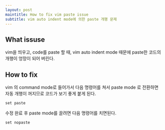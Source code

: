 ```yaml
---
layout: post
maintitle: How to fix vim paste issue
subtitle: vim auto indent mode에 의한 paste 개행 문제
---
```


## What issuse

vim을 띄우고, code를 paste 할 때, vim auto indent mode 때문에 paste한 코드의 개행이 엉망이 되어 버린다.

## How to fix

vim 의 command mode로 들어가서 다음 명령어를 쳐서 paste mode 로 전환하면 자동 개행이 꺼지므로 코드가 보기 좋게 붙게 된다.

```
set paste
```

수정 완료 후 paste mode를 끌려면 다음 명령어를 치면된다.

```
set nopaste
```
